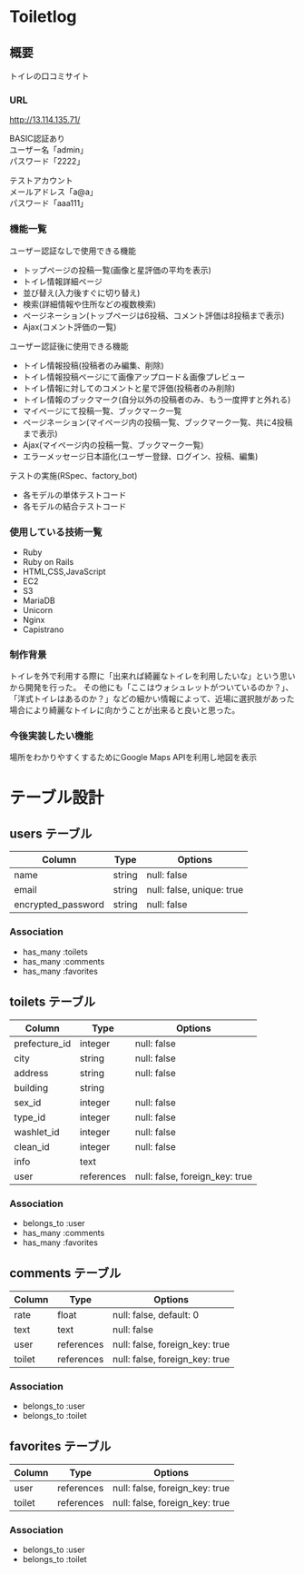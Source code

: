 # Toiletlog

## 概要
トイレの口コミサイト

### URL
http://13.114.135.71/

BASIC認証あり  
ユーザー名「admin」  
パスワード「2222」

テストアカウント  
メールアドレス「a@a」  
パスワード「aaa111」

### 機能一覧
ユーザー認証なしで使用できる機能
- トップページの投稿一覧(画像と星評価の平均を表示)
- トイレ情報詳細ページ
- 並び替え(入力後すぐに切り替え)
- 検索(詳細情報や住所などの複数検索)
- ページネーション(トップページは6投稿、コメント評価は8投稿まで表示)
- Ajax(コメント評価の一覧)

ユーザー認証後に使用できる機能
- トイレ情報投稿(投稿者のみ編集、削除)
- トイレ情報投稿ページにて画像アップロード＆画像プレビュー
- トイレ情報に対してのコメントと星で評価(投稿者のみ削除)
- トイレ情報のブックマーク(自分以外の投稿者のみ、もう一度押すと外れる)
- マイページにて投稿一覧、ブックマーク一覧
- ページネーション(マイページ内の投稿一覧、ブックマーク一覧、共に4投稿まで表示)
- Ajax(マイページ内の投稿一覧、ブックマーク一覧)
- エラーメッセージ日本語化(ユーザー登録、ログイン、投稿、編集)

テストの実施(RSpec、factory_bot)
- 各モデルの単体テストコード
- 各モデルの結合テストコード

### 使用している技術一覧
- Ruby
- Ruby on Rails
- HTML,CSS,JavaScript
- EC2
- S3
- MariaDB
- Unicorn
- Nginx
- Capistrano

### 制作背景
トイレを外で利用する際に「出来れば綺麗なトイレを利用したいな」という思いから開発を行った。
その他にも「ここはウォシュレットがついているのか？」、「洋式トイレはあるのか？」などの細かい情報によって、近場に選択肢があった場合により綺麗なトイレに向かうことが出来ると良いと思った。

### 今後実装したい機能
場所をわかりやすくするためにGoogle Maps APIを利用し地図を表示

# テーブル設計

## users テーブル

| Column             | Type    | Options                   |
| ------------------ | ------- | ------------------------- |
| name               | string  | null: false               |
| email              | string  | null: false, unique: true |
| encrypted_password | string  | null: false               |

### Association
- has_many :toilets
- has_many :comments
- has_many :favorites


## toilets テーブル

| Column        | Type       | Options                        |
| ------------- | ---------- | ------------------------------ |
| prefecture_id | integer    | null: false                    |
| city          | string     | null: false                    |
| address       | string     | null: false                    |
| building      | string     |                                |
| sex_id        | integer    | null: false                    |
| type_id       | integer    | null: false                    |
| washlet_id    | integer    | null: false                    |
| clean_id      | integer    | null: false                    |
| info          | text       |                                |
| user          | references | null: false, foreign_key: true |

### Association
- belongs_to :user
- has_many :comments
- has_many :favorites


## comments テーブル

| Column      | Type       | Options                        |
| ----------- | ---------- | ------------------------------ |
| rate        | float      | null: false, default: 0        |
| text        | text       | null: false                    |
| user        | references | null: false, foreign_key: true |
| toilet      | references | null: false, foreign_key: true |

### Association
- belongs_to :user
- belongs_to :toilet


## favorites テーブル

| Column      | Type       | Options                        |
| ----------- | ---------- | ------------------------------ |
| user        | references | null: false, foreign_key: true |
| toilet      | references | null: false, foreign_key: true |

### Association
- belongs_to :user
- belongs_to :toilet
